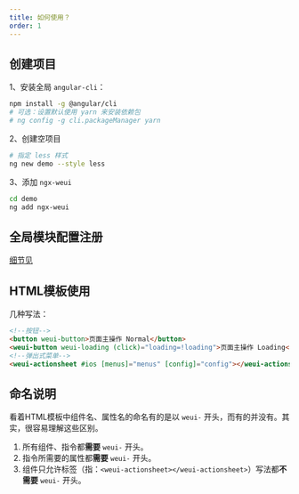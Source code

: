 ```yaml
---
title: 如何使用？
order: 1
---
```


## 创建项目

1、安装全局 `angular-cli`：

```bash
npm install -g @angular/cli
# 可选：设置默认使用 yarn 来安装依赖包
# ng config -g cli.packageManager yarn
```

2、创建空项目

```bash
# 指定 less 样式
ng new demo --style less
```

3、添加 `ngx-weui`

```bash
cd demo
ng add ngx-weui
```

## 全局模块配置注册

[细节见](/docs/config)

## HTML模板使用

几种写法：

```html
<!--按钮-->
<button weui-button>页面主操作 Normal</button>
<weui-button weui-loading (click)="loading=!loading">页面主操作 Loading</weui-button>
<!--弹出式菜单-->
<weui-actionsheet #ios [menus]="menus" [config]="config"></weui-actionsheet>
```

## 命名说明

看着HTML模板中组件名、属性名的命名有的是以 `weui-` 开头，而有的并没有。其实，很容易理解这些区别。

1. 所有组件、指令都**需要** `weui-` 开头。
2. 指令所需要的属性都**需要** `weui-` 开头。
3. 组件只允许标签（指：`<weui-actionsheet></weui-actionsheet>`）写法都**不需要** `weui-` 开头。

